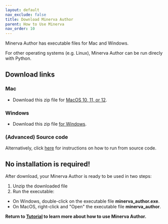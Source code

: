 ```yaml
---
layout: default
nav_exclude: false
title: Download Minerva Author
parent: How to Use Minerva
nav_order: 10
---
```


Minerva Author has executable files for Mac and Windows. 

For other operating systems (e.g. Linux), Minerva Author can be run direcly with Python.

## Download links

### Mac
* Download this zip file for [MacOS 10, 11, or 12](https://github.com/labsyspharm/minerva-author/releases/download/v1.12.0/minerva_author_macos.zip).

### Windows
* Download this zip file [for Windows](https://github.com/labsyspharm/minerva-author/releases/download/v1.12.0/minerva_author_windows.zip).

### (Advanced) Source code

Alternatively, click [here](https://github.com/labsyspharm/minerva-story/wiki/How-to-run-Minerva-Author%3F-(from-source-code)) for instructions on how to run from source code.

## No installation is required!

After download, your Minerva Author is ready to be used in two steps:

1. Unzip the downloaded file
1. Run the executable:
  - On Windows, double-click on the executable file **minerva_author.exe**.
  - On MacOS, right-click and "Open" the executable file **minerva_author**.

**Return to [Tutorial](../tutorial#step-2-run-minerva-author) to learn more about how to use Minerva Author.**

